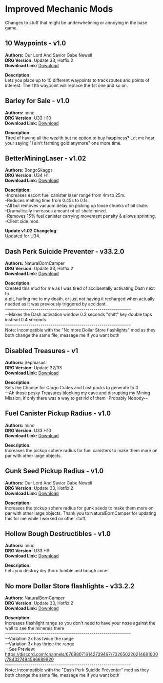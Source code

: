# Improved Mechanic Mods

Changes to stuff that might be underwhelming or annoying in the base game.

<!-- mod list -->

## 10 Waypoints - v1.0
**Authors:** Our Lord And Savior Gabe Newell  
**DRG Version:** Update 33, Hotfix 2  
**Download Link:** [Download](https://github.com/ArcticEcho/DRG-Mods/raw/d94fff8780e5372a761334e21b8023294c279a59/Quality%20of%20Life/Improved%20mechanics/10%20Waypoints%20-%20V1.0%20_P.pak)  

**Description:**  
Lets you place up to 10 different waypoints to track routes and points of interest.  The 11th waypoint will replace the 1st one and so on.

## Barley for Sale - v1.0
**Authors:** mino  
**DRG Version:** U33 H10  
**Download Link:** [Download](https://github.com/ArcticEcho/DRG-Mods/raw/c0956849cab90e9d66adf223322cb959883c6721/Quality%20of%20Life/Improved%20mechanics/Barley%20For%20Sale%20-%20V1.0%20_P.pak)  

**Description:**  
Tired of having all the wealth but no option to buy happiness? Let me hear your saying "I ain't farming gold anymore" one more time.

## BetterMiningLaser - v1.02
**Authors:** BongoSkaggs  
**DRG Version:** U34 H1  
**Download Link:** [Download](https://github.com/ArcticEcho/DRG-Mods/raw/2662be35c209daf8fee6025700bd5867617c808f/Quality%20of%20Life/Improved%20mechanics/BetterMiningLaser%20-%20V1.02%20_P.pak)  

**Description:**  
-Increases escort fuel canister laser range from 4m to 25m.  
-Reduces melting time from 0.45s to 0.1s.  
-All but removes vacuum delay on picking up loose chunks of oil shale.  
-Dramatically increases amount of oil shale mined.  
-Removes 15% fuel canister carrying movement penalty & allows sprinting.  
-Client side mod.

**Update v1.02 Changelog:**  
Updated for U34.

## Dash Perk Suicide Preventer - v33.2.0
**Authors:** NaturalBornCamper  
**DRG Version:** Update 33, Hotfix 2  
**Download Link:** [Download](https://github.com/ArcticEcho/DRG-Mods/raw/9d5c082acda1f7b274cb84ec6b249d9de1ad908f/Quality%20of%20Life/Improved%20mechanics/Dash%20Perk%20Suicide%20Preventer%20-%20V33.2.0%20_P.pak)  

**Description:**  
Created this mod for me as I was tired of accidentally activating Dash next to  
a pit, hurling me to my death, or just not having it recharged when actually  
needed as it was previously triggered by accident.  
\----------------------------------------------------------------  
--Makes the Dash activation window 0.2 seconds "shift" key double taps instead 0.4 seconds  
\----------------------------------------------------------------  
Note: Incompatible with the "No more Dollar Store flashlights" mod as they both change the same file, message me if you want both

## Disabled Treasures - v1
**Authors:** Sephiasus  
**DRG Version:** Update 32/33  
**Download Link:** [Download](https://github.com/ArcticEcho/DRG-Mods/raw/19c2edadd3b2efd4385659a24bdc785ce978e404/Quality%20of%20Life/Improved%20mechanics/Disabled%20Treasures%20-%20V1%20_P.pak)  

**Description:**  
Sets the Chance for Cargo Crates and Lost packs to generate to 0  
--Ah those pesky Treasures blocking my cave and disrupting my Mining Mission, if only there was a way to get rid of them -Probably Nobody--

## Fuel Canister Pickup Radius - v1.0
**Authors:** mino  
**DRG Version:** U33 H10  
**Download Link:** [Download](https://github.com/ArcticEcho/DRG-Mods/raw/c5d1c559c407919d2948df4f8b3b37ac1f4b0d9b/Quality%20of%20Life/Improved%20mechanics/Fuel%20Canister%20Pickup%20Radius%20-%20V1.0%20_P.pak)  

**Description:**  
Increases the pickup sphere radius for fuel canisters to make them more on par with other large objects.

## Gunk Seed Pickup Radius - v1.0
**Authors:** Our Lord And Savior Gabe Newell  
**DRG Version:** Update 33, Hotfix 2  
**Download Link:** [Download](https://github.com/ArcticEcho/DRG-Mods/raw/691a7e9a067cb364ce3e3f791f242b8fae086620/Quality%20of%20Life/Improved%20mechanics/Gunk%20Seed%20Pickup%20Radius%20-%20V1.0%20_P.pak)  

**Description:**  
Increases the pickup sphere radius for gunk seeds to make them more on par with other large objects.  Thank you to NaturalBornCamper for updating this for me while I worked on other stuff.

## Hollow Bough Destructibles - v1.0
**Authors:** mino  
**DRG Version:** U33 H9  
**Download Link:** [Download](https://github.com/ArcticEcho/DRG-Mods/raw/c0b1d318a12d869d948d81f4bab728a6f765109c/Quality%20of%20Life/Improved%20mechanics/Hollow%20Bough%20Destructibles%20-%20V1.0%20_P.pak)  

**Description:**  
Lets you destroy dry thorn tumble and bough cone.

## No more Dollar Store flashlights - v33.2.2
**Authors:** NaturalBornCamper  
**DRG Version:** Update 33, Hotfix 2  
**Download Link:** [Download](https://github.com/ArcticEcho/DRG-Mods/raw/83973b6b7fee95cc2c8cb577fe9bc64bac524626/Quality%20of%20Life/Improved%20mechanics/No%20More%20Dollar%20Store%20Flashlights%20-%20V33.2.2.zip)  

**Description:**  
Increases flashlight range so you don't need to have your nose against the wall to see the minerals there  
\----------------------------------------------------------------  
--Variation 2x has twice the range  
--Variation 3x has thrice the range  
--See Preview: https://discord.com/channels/676880716142739467/732650220214681600/784327494596689920  
\----------------------------------------------------------------  
Note: Incompatible with the "Dash Perk Suicide Preventer" mod as they both change the same file, message me if you want both